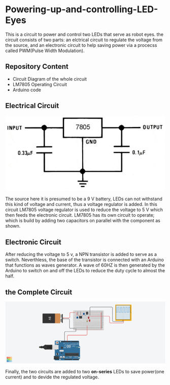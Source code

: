 # Powering-up-and-controlling-LED-Eyes

This is a circuit to power and control two LEDs that serve as robot eyes. the circuit consists of two parts: an elctrical circuit to regulate the voltage from the source, and an electronic circuit to help saving power via a procecss called PWM(Pulse Width Modulation).

## Repository Content
* Circuit Diagram of the whole circuit
* LM7805 Operating Circuit
* Arduino code 

## Electrical Circuit

![Electrical Circuit](https://github.com/AbdullahAlshambri/Powering-up-and-controlling-LED-Eyes/blob/main/Circuit%20Diagrams/LM7805%20Cricuit.jpeg?raw=true)

The source here it is presumed to be a 9 V battery, LEDs can not withstand this kind of voltage and current, thus a voltage regulator is added. In this circuit LM7805 voltage regulator is used to reduce the voltage to 5 V which then feeds the electronic circuit. LM7805 has its own circuit to operate; which is build by adding two capacitors on parallel with the component as shown.

## Electronic Circuit

After reducing the voltage to 5 v, a NPN transistor is added to serve as a switch. Neverthless, the base of the transistor is connected with an Arduino that functions as waves generator. A wave of 60HZ is then generated by the Arduino to switch on and off the LEDs to reduce the duty cycle to almost the half. 

## the Complete Circuit

![Complete Circuit](https://github.com/AbdullahAlshambri/Powering-up-and-controlling-LED-Eyes/blob/main/Circuit%20Diagrams/Circuit%20Diagram.png)

Finally, the two circuits are added to two **on-series** LEDs to save power(one current) and to devide the regulated voltage. 
